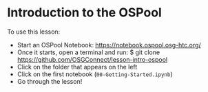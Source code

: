 # Introduction to the OSPool

To use this lesson: 
- Start an OSPool Notebook: https://notebook.ospool.osg-htc.org/
- Once it starts, open a terminal and run: 
		$ git clone https://github.com/OSGConnect/lesson-intro-ospool
- Click on the folder that appears on the left
- Click on the first notebook (`00-Getting-Started.ipynb`)
- Go through the lesson!
